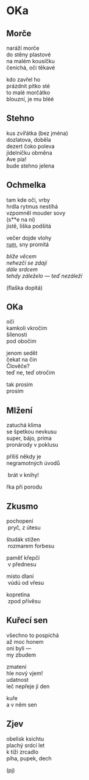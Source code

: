 OKa
===


Morče
-----
 
naráží morče  
do stěny plastové  
na malém kousíčku  
čenichá, oči těkavé  
  
kdo zavřel ho  
prázdnit pítko sté  
to malé morčátko  
blouzní, je mu bléé
 

Stehno
------

kus zvířátka (bez jména)  
dozlatova, doběla  
dezert čoko poleva  
jídelníčku obměna  
Ave pia!  
bude stehno jelena


Ochmelka
--------

tam kde oči, vrby  
hrdla rytmus nestíhá  
vzpomněl mouder sovy  
(s**e na ni)  
jistě, liška podšitá

večer dojde vlohy  
[rum](http://youtu.be/D3bRWm3mxPc), sny promítá  

*blíže věcem  
nehezčí se zdají  
dále srdcem  
tehdy záleželo — teď nezáleží*

(flaška dopitá)


OKa
---

oči  
kamkoli vkročim  
šílenosti  
pod obočim

jenom sedět  
čekat na čin  
Člověče?  
teď ne, teď otročim

tak prosim  
prosim


Mlžení
------

zatuchá klima  
se špetkou nevkusu  
super, bájo, príma  
pronárody v poklusu

příliš někdy je  
negramotných úvodů  

&nbsp;brát v knihy!

řka při porodu


Zkusmo
------

pochopení  
&nbsp;pryč, z útesu

študák stižen   
&nbsp;rozmarem forbesu

paměť křepčí  
&nbsp;v přednesu

místo dlaní  
&nbsp;vúdú od vřesu

kopretina  
&nbsp;zpod přívěsu


Kuřecí sen
----------

všechno to pospíchá  
až moc honem  
oni byli —  
my zbudem

zmatení  
hle nový vjem!  
udatnost  
leč nepřeje jí den

kuře  
a v něm sen


Zjev
----

obelisk ksichtu  
plachý srdcí let  
k tíži zrcadlo  
piha, pupek, dech


(pj)

